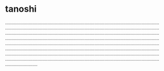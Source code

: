 # tanoshi

..........................................................................................................................................................................................................................................................................................................................................................................................................................................................................................................................................................................................................................................................................................................................................................................................................................................................................................................................................................................................................................................................